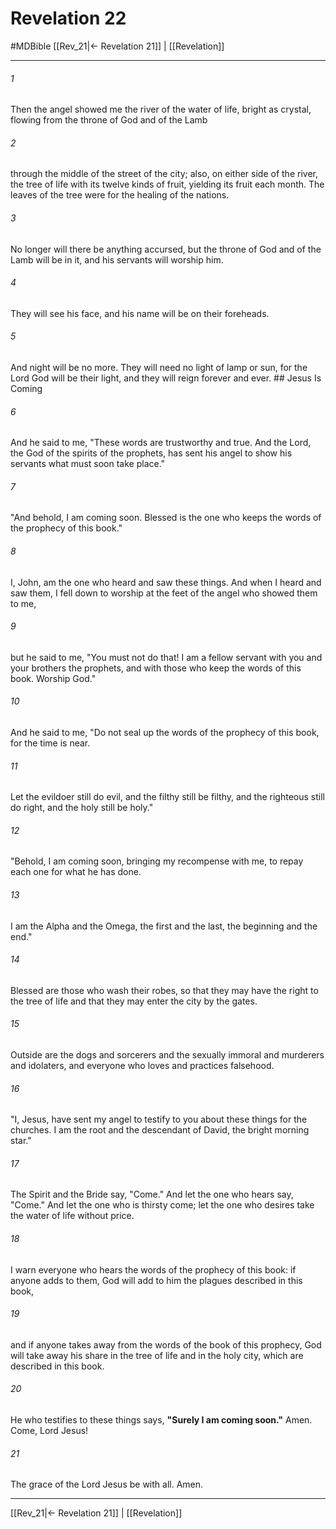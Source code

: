 # Revelation 22
#MDBible
[[Rev_21|← Revelation 21]] | [[Revelation]]

***

###### 1 

Then the angel showed me the river of the water of life, bright as crystal, flowing from the throne of God and of the Lamb 

###### 2 

through the middle of the street of the city; also, on either side of the river, the tree of life with its twelve kinds of fruit, yielding its fruit each month. The leaves of the tree were for the healing of the nations. 

###### 3 

No longer will there be anything accursed, but the throne of God and of the Lamb will be in it, and his servants will worship him. 

###### 4 

They will see his face, and his name will be on their foreheads. 

###### 5 

And night will be no more. They will need no light of lamp or sun, for the Lord God will be their light, and they will reign forever and ever. ## Jesus Is Coming 

###### 6 

And he said to me, "These words are trustworthy and true. And the Lord, the God of the spirits of the prophets, has sent his angel to show his servants what must soon take place." 

###### 7 

"And behold, I am coming soon. Blessed is the one who keeps the words of the prophecy of this book." 

###### 8 

I, John, am the one who heard and saw these things. And when I heard and saw them, I fell down to worship at the feet of the angel who showed them to me, 

###### 9 

but he said to me, "You must not do that! I am a fellow servant with you and your brothers the prophets, and with those who keep the words of this book. Worship God." 

###### 10 

And he said to me, "Do not seal up the words of the prophecy of this book, for the time is near. 

###### 11 

Let the evildoer still do evil, and the filthy still be filthy, and the righteous still do right, and the holy still be holy." 

###### 12 

"Behold, I am coming soon, bringing my recompense with me, to repay each one for what he has done. 

###### 13 

I am the Alpha and the Omega, the first and the last, the beginning and the end." 

###### 14 

Blessed are those who wash their robes, so that they may have the right to the tree of life and that they may enter the city by the gates. 

###### 15 

Outside are the dogs and sorcerers and the sexually immoral and murderers and idolaters, and everyone who loves and practices falsehood. 

###### 16 

"I, Jesus, have sent my angel to testify to you about these things for the churches. I am the root and the descendant of David, the bright morning star." 

###### 17 

The Spirit and the Bride say, "Come." And let the one who hears say, "Come." And let the one who is thirsty come; let the one who desires take the water of life without price. 

###### 18 

I warn everyone who hears the words of the prophecy of this book: if anyone adds to them, God will add to him the plagues described in this book, 

###### 19 

and if anyone takes away from the words of the book of this prophecy, God will take away his share in the tree of life and in the holy city, which are described in this book. 

###### 20 

He who testifies to these things says, **"Surely I am coming soon."** Amen. Come, Lord Jesus! 

###### 21 

The grace of the Lord Jesus be with all. Amen. 

***

[[Rev_21|← Revelation 21]] | [[Revelation]]
